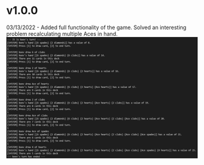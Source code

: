 # v1.0.0
03/13/2022 - Added full functionality of the game. Solved an interesting problem recalculating multiple Aces in hand.
![2022-03-13-aces-problem](media/2022-03-13-aces-problem.PNG) 

